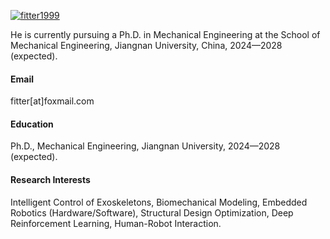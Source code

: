 

[![fitter1999](https://img.shields.io/badge/fitter1999-github-blue?logo=github)](https://github.com/fitter1999)

He is currently pursuing a Ph.D. in Mechanical Engineering at the School of Mechanical Engineering, Jiangnan University, China, 2024—2028 (expected).

#### Email
fitter[at]foxmail.com

#### Education
Ph.D., Mechanical Engineering, Jiangnan University, 2024—2028 (expected).

#### Research Interests
Intelligent Control of Exoskeletons, Biomechanical Modeling, Embedded Robotics (Hardware/Software), Structural Design Optimization, Deep Reinforcement Learning, Human-Robot Interaction.

